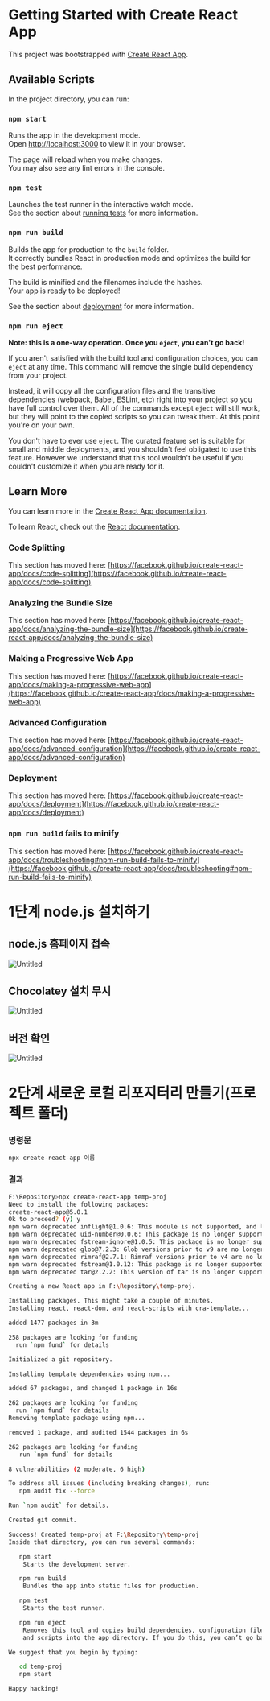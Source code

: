 # Getting Started with Create React App

This project was bootstrapped with [Create React App](https://github.com/facebook/create-react-app).

## Available Scripts

In the project directory, you can run:

### `npm start`

Runs the app in the development mode.\
Open [http://localhost:3000](http://localhost:3000) to view it in your browser.

The page will reload when you make changes.\
You may also see any lint errors in the console.

### `npm test`

Launches the test runner in the interactive watch mode.\
See the section about [running tests](https://facebook.github.io/create-react-app/docs/running-tests) for more information.

### `npm run build`

Builds the app for production to the `build` folder.\
It correctly bundles React in production mode and optimizes the build for the best performance.

The build is minified and the filenames include the hashes.\
Your app is ready to be deployed!

See the section about [deployment](https://facebook.github.io/create-react-app/docs/deployment) for more information.

### `npm run eject`

**Note: this is a one-way operation. Once you `eject`, you can't go back!**

If you aren't satisfied with the build tool and configuration choices, you can `eject` at any time. This command will remove the single build dependency from your project.

Instead, it will copy all the configuration files and the transitive dependencies (webpack, Babel, ESLint, etc) right into your project so you have full control over them. All of the commands except `eject` will still work, but they will point to the copied scripts so you can tweak them. At this point you're on your own.

You don't have to ever use `eject`. The curated feature set is suitable for small and middle deployments, and you shouldn't feel obligated to use this feature. However we understand that this tool wouldn't be useful if you couldn't customize it when you are ready for it.

## Learn More

You can learn more in the [Create React App documentation](https://facebook.github.io/create-react-app/docs/getting-started).

To learn React, check out the [React documentation](https://reactjs.org/).

### Code Splitting

This section has moved here: [https://facebook.github.io/create-react-app/docs/code-splitting](https://facebook.github.io/create-react-app/docs/code-splitting)

### Analyzing the Bundle Size

This section has moved here: [https://facebook.github.io/create-react-app/docs/analyzing-the-bundle-size](https://facebook.github.io/create-react-app/docs/analyzing-the-bundle-size)

### Making a Progressive Web App

This section has moved here: [https://facebook.github.io/create-react-app/docs/making-a-progressive-web-app](https://facebook.github.io/create-react-app/docs/making-a-progressive-web-app)

### Advanced Configuration

This section has moved here: [https://facebook.github.io/create-react-app/docs/advanced-configuration](https://facebook.github.io/create-react-app/docs/advanced-configuration)

### Deployment

This section has moved here: [https://facebook.github.io/create-react-app/docs/deployment](https://facebook.github.io/create-react-app/docs/deployment)

### `npm run build` fails to minify

This section has moved here: [https://facebook.github.io/create-react-app/docs/troubleshooting#npm-run-build-fails-to-minify](https://facebook.github.io/create-react-app/docs/troubleshooting#npm-run-build-fails-to-minify)
# 1단계 node.js 설치하기

## node.js 홈페이지 접속

![Untitled](https://prod-files-secure.s3.us-west-2.amazonaws.com/22a94b05-7985-4fde-bf6a-f80077137839/d0ea6905-13d5-4ebe-b82e-5921bbb18486/Untitled.png)

## Chocolatey 설치 무시

![Untitled](https://prod-files-secure.s3.us-west-2.amazonaws.com/22a94b05-7985-4fde-bf6a-f80077137839/bff53ffd-264e-4563-9fd5-f18f15179fa3/Untitled.png)

## 버전 확인

![Untitled](https://prod-files-secure.s3.us-west-2.amazonaws.com/22a94b05-7985-4fde-bf6a-f80077137839/d8432c70-2962-416b-a4f5-4eee649c7f1e/Untitled.png)

# 2단계 새로운 로컬 리포지터리 만들기(프로젝트 폴더)

### 명령문

```bash
npx create-react-app 이름
```

### 결과

```bash
F:\Repository>npx create-react-app temp-proj
Need to install the following packages:
create-react-app@5.0.1
Ok to proceed? (y) y                                                                                                                                                                                                                                                                                                                                                                        
npm warn deprecated inflight@1.0.6: This module is not supported, and leaks memory. Do not use it. Check out lru-cache if you want a good and tested way to coalesce async requests by a key value, which is much more comprehensive and powerful.
npm warn deprecated uid-number@0.0.6: This package is no longer supported.                                                                                                                    
npm warn deprecated fstream-ignore@1.0.5: This package is no longer supported.                                                                                                                
npm warn deprecated glob@7.2.3: Glob versions prior to v9 are no longer supported
npm warn deprecated rimraf@2.7.1: Rimraf versions prior to v4 are no longer supported
npm warn deprecated fstream@1.0.12: This package is no longer supported.
npm warn deprecated tar@2.2.2: This version of tar is no longer supported, and will not receive security updates. Please upgrade asap.                                                                                                                                                                                                                                                      

Creating a new React app in F:\Repository\temp-proj.                                                                                                                                                                                                                                                                                                                                        

Installing packages. This might take a couple of minutes.
Installing react, react-dom, and react-scripts with cra-template...

added 1477 packages in 3m

258 packages are looking for funding
  run `npm fund` for details

Initialized a git repository.

Installing template dependencies using npm...

added 67 packages, and changed 1 package in 16s

262 packages are looking for funding
  run `npm fund` for details
Removing template package using npm...

removed 1 package, and audited 1544 packages in 6s

262 packages are looking for funding
   run `npm fund` for details

8 vulnerabilities (2 moderate, 6 high)

To address all issues (including breaking changes), run:
   npm audit fix --force

Run `npm audit` for details.

Created git commit.

Success! Created temp-proj at F:\Repository\temp-proj
Inside that directory, you can run several commands:

   npm start
	Starts the development server.

   npm run build
	Bundles the app into static files for production.

   npm test
	Starts the test runner.

   npm run eject
	Removes this tool and copies build dependencies, configuration files
	and scripts into the app directory. If you do this, you can’t go back!

We suggest that you begin by typing:

   cd temp-proj
   npm start

Happy hacking!
```